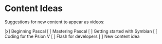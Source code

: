 # Content Ideas

Suggestions for new content to appear as videos:

[x] Beginning Pascal
[ ] Mastering Pascal
[ ] Getting started with Symbian
[ ] Coding for the Psion V
[ ] Flash for developers
[ ] New content idea
